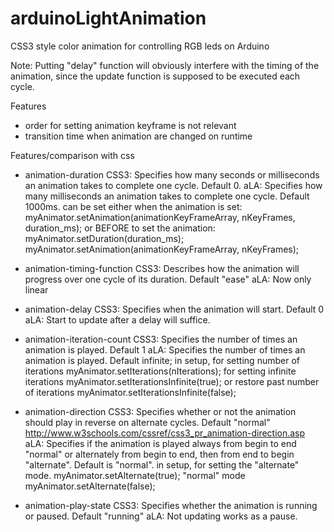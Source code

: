 arduinoLightAnimation
=====================

CSS3 style color animation for controlling RGB leds on Arduino

Note: Putting "delay" function will obviously interfere with the timing of the animation, since the update function is supposed to be executed each cycle. 

Features

- order for setting animation keyframe is not relevant
- transition time when animation are changed on runtime 

Features/comparison with css


- animation-duration 
	CSS3: Specifies how many seconds or milliseconds an animation takes to complete one cycle. Default 0. 
	aLA: Specifies how many milliseconds an animation takes to complete one cycle. Default 1000ms. 
		can be set either when the animation is set: 
			myAnimator.setAnimation(animationKeyFrameArray, nKeyFrames, duration_ms); 
		or BEFORE to set the animation: 
			myAnimator.setDuration(duration_ms);
			myAnimator.setAnimation(animationKeyFrameArray, nKeyFrames); 

- animation-timing-function
	CSS3: Describes how the animation will progress over one cycle of its duration. Default "ease"
	aLA: Now only linear

- animation-delay
	CSS3: Specifies when the animation will start. Default 0
	aLA: Start to update after a delay will suffice. 

- animation-iteration-count
	CSS3: Specifies the number of times an animation is played. Default 1
	aLA: Specifies the number of times an animation is played. Default infinite; 
		in setup, for setting number of iterations
			myAnimator.setIterations(nIterations); 
		for setting infinite iterations 
			myAnimator.setIterationsInfinite(true); 
		or restore past number of iterations
			myAnimator.setIterationsInfinite(false); 

		


- animation-direction
	CSS3: Specifies whether or not the animation should play in reverse on alternate cycles. Default "normal" 
		http://www.w3schools.com/cssref/css3_pr_animation-direction.asp
	aLA: Specifies if the animation is played always from begin to end "normal" or alternately from begin to end, then from end to begin "alternate". Default is "normal". 
		in setup, for setting the "alternate" mode. 
			myAnimator.setAlternate(true); 
		"normal" mode
			myAnimator.setAlternate(false); 
		
		
- animation-play-state
	CSS3: Specifies whether the animation is running or paused. Default "running"
	aLA: Not updating works as a pause. 	



